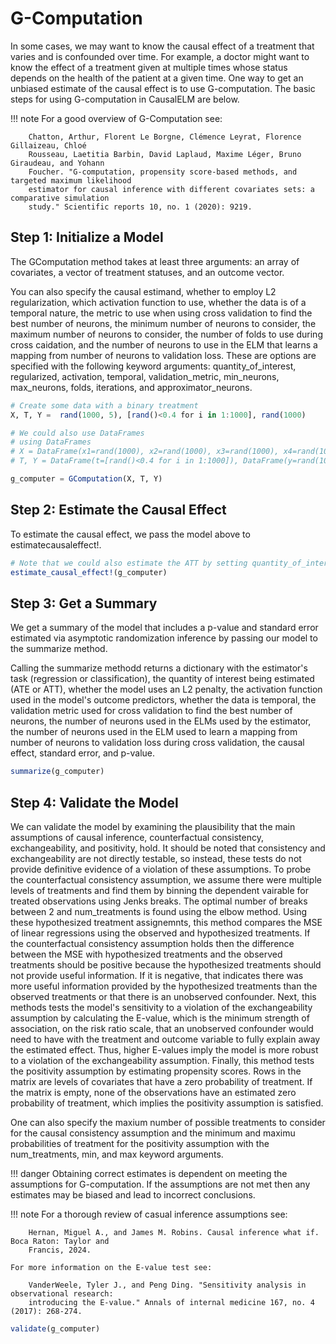 # G-Computation
In some cases, we may want to know the causal effect of a treatment that varies and is 
confounded over time. For example, a doctor might want to know the effect of a treatment 
given at multiple times whose status depends on the health of the patient at a given time. 
One way to get an unbiased estimate of the causal effect is to use G-computation. The basic 
steps for using G-computation in CausalELM are below.

!!! note 
    For a good overview of G-Computation see:
    
        Chatton, Arthur, Florent Le Borgne, Clémence Leyrat, Florence Gillaizeau, Chloé 
        Rousseau, Laetitia Barbin, David Laplaud, Maxime Léger, Bruno Giraudeau, and Yohann 
        Foucher. "G-computation, propensity score-based methods, and targeted maximum likelihood 
        estimator for causal inference with different covariates sets: a comparative simulation 
        study." Scientific reports 10, no. 1 (2020): 9219.

## Step 1: Initialize a Model
The GComputation method takes at least three arguments: an array of covariates, a vector of 
treatment statuses, and an outcome vector. 

You can also specify the causal estimand, whether to employ L2 regularization, which 
activation function to use, whether the data is of a temporal nature, the metric to use when 
using cross validation to find the best number of neurons, the minimum number of neurons to 
consider, the maximum number of neurons to consider, the number of folds to use during cross 
caidation, and the number of neurons to use in the ELM that learns a mapping from number of 
neurons to validation loss. These are options are specified with the following keyword 
arguments: quantity_of_interest, regularized, activation, temporal, validation_metric, 
min_neurons, max_neurons, folds, iterations, and approximator_neurons.
```julia
# Create some data with a binary treatment
X, T, Y =  rand(1000, 5), [rand()<0.4 for i in 1:1000], rand(1000)

# We could also use DataFrames
# using DataFrames
# X = DataFrame(x1=rand(1000), x2=rand(1000), x3=rand(1000), x4=rand(1000), x5=rand(1000))
# T, Y = DataFrame(t=[rand()<0.4 for i in 1:1000]), DataFrame(y=rand(1000))

g_computer = GComputation(X, T, Y)
```

## Step 2: Estimate the Causal Effect
To estimate the causal effect, we pass the model above to estimatecausaleffect!.
```julia
# Note that we could also estimate the ATT by setting quantity_of_interest="ATT"
estimate_causal_effect!(g_computer)
```

## Step 3: Get a Summary
We get a summary of the model that includes a p-value and standard error estimated via 
asymptotic randomization inference by passing our model to the summarize method.

Calling the summarize methodd returns a dictionary with the estimator's task (regression or 
classification), the quantity of interest being estimated (ATE or ATT), whether the model 
uses an L2 penalty, the activation function used in the model's outcome predictors, whether 
the data is temporal, the validation metric used for cross validation to find the best 
number of neurons, the number of neurons used in the ELMs used by the estimator, the number 
of neurons used in the ELM used to learn a mapping from number of neurons to validation 
loss during cross validation, the causal effect, standard error, and p-value.
```julia
summarize(g_computer)
```

## Step 4: Validate the Model
We can validate the model by examining the plausibility that the main assumptions of causal 
inference, counterfactual consistency, exchangeability, and positivity, hold. It should be 
noted that consistency and exchangeability are not directly testable, so instead, these 
tests do not provide definitive evidence of a violation of these assumptions. To probe the 
counterfactual consistency assumption, we assume there were multiple levels of treatments 
and find them by binning the dependent vairable for treated observations using Jenks breaks. 
The optimal number of breaks between 2 and num_treatments is found using the elbow method. 
Using these hypothesized treatment assignemnts, this method compares the MSE of linear 
regressions using the observed and hypothesized treatments. If the counterfactual 
consistency assumption holds then the difference between the MSE with hypothesized 
treatments and the observed treatments should be positive because the hypothesized 
treatments should not provide useful information. If it is negative, that indicates there 
was more useful information provided by the hypothesized treatments than the observed 
treatments or that there is an unobserved confounder. Next, this methods tests the model's 
sensitivity to a violation of the exchangeability assumption by calculating the E-value, 
which is the minimum strength of association, on the risk ratio scale, that an unobserved 
confounder would need to have with the treatment and outcome variable to fully explain away 
the estimated effect. Thus, higher E-values imply the model is more robust to a violation of 
the exchangeability assumption. Finally, this method tests the positivity assumption by 
estimating propensity scores. Rows in the matrix are levels of covariates that have a zero 
probability of treatment. If the matrix is empty, none of the observations have an estimated 
zero probability of treatment, which implies the positivity assumption is satisfied.

One can also specify the maxium number of possible treatments to consider for the causal 
consistency assumption and the minimum and maximu probabilities of treatment for the 
positivity assumption with the num_treatments, min, and max keyword arguments.

!!! danger
    Obtaining correct estimates is dependent on meeting the assumptions for G-computation. 
    If the assumptions are not met then any estimates may be biased and lead to incorrect 
    conclusions.

!!! note
    For a thorough review of casual inference assumptions see:

        Hernan, Miguel A., and James M. Robins. Causal inference what if. Boca Raton: Taylor and 
        Francis, 2024. 

    For more information on the E-value test see:
    
        VanderWeele, Tyler J., and Peng Ding. "Sensitivity analysis in observational research: 
        introducing the E-value." Annals of internal medicine 167, no. 4 (2017): 268-274.


```julia
validate(g_computer)
```